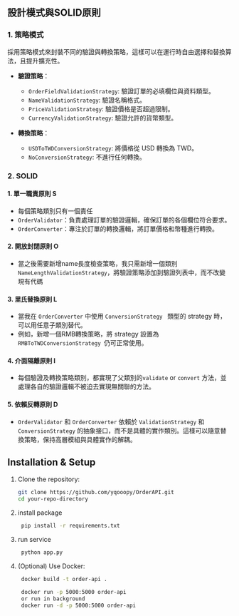## 設計模式與SOLID原則

### 1. 策略模式

採用策略模式來封裝不同的驗證與轉換策略，這樣可以在運行時自由選擇和替換算法，且提升擴充性。

- **驗證策略**：
  - `OrderFieldValidationStrategy`: 驗證訂單的必填欄位與資料類型。
  - `NameValidationStrategy`: 驗證名稱格式。
  - `PriceValidationStrategy`: 驗證價格是否超過限制。
  - `CurrencyValidationStrategy`: 驗證允許的貨幣類型。

- **轉換策略**：
  - `USDToTWDConversionStrategy`: 將價格從 USD 轉換為 TWD。
  - `NoConversionStrategy`: 不進行任何轉換。

### 2. SOLID 

#### 1. 單一職責原則 S

  - 每個策略類別只有一個責任
  -  `OrderValidator`：負責處理訂單的驗證邏輯，確保訂單的各個欄位符合要求。
  -  `OrderConverter`：專注於訂單的轉換邏輯，將訂單價格和幣種進行轉換。
    
#### 2. 開放封閉原則 O

  - 當之後需要新增name長度檢查策略，我只需新增一個類別 `NameLengthValidationStrategy`，將驗證策略添加到驗證列表中，而不改變現有代碼

#### 3. 里氏替換原則 L

  -  當我在 `OrderConverter` 中使用  `ConversionStrategy ` 類型的 strategy 時，可以用任意子類別替代。
  -  例如，新增一個RMB轉換策略，將 strategy 設置為  `RMBToTWDConversionStrategy `仍可正常使用。

#### 4. 介面隔離原則 I

  - 每個驗證及轉換策略類別，都實現了父類別的`validate` or `convert` 方法，並處理各自的驗證邏輯不被迫去實現無關聯的方法。

#### 5. 依賴反轉原則 D

  - `OrderValidator` 和 `OrderConverter` 依賴於 `ValidationStrategy` 和 `ConversionStrategy` 的抽象接口，而不是具體的實作類別。這樣可以隨意替換策略，保持高層模組與具體實作的解耦。

## Installation & Setup
1. Clone the repository:
   ```bash
   git clone https://github.com/yqooopy/OrderAPI.git
   cd your-repo-directory

2. install package
   ```bash
    pip install -r requirements.txt
   
3. run service
   ```bash
    python app.py

4. (Optional) Use Docker:
   ```bash
    docker build -t order-api .

    docker run -p 5000:5000 order-api
    or run in background 
    docker run -d -p 5000:5000 order-api
